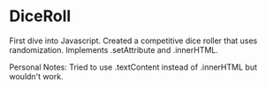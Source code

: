 # DiceRoll
First dive into Javascript. Created a competitive dice roller that uses randomization.
Implements .setAttribute and .innerHTML.

Personal Notes: Tried to use .textContent instead of .innerHTML but wouldn't work.
